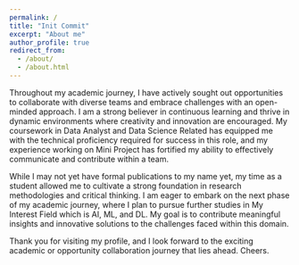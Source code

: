 ```yaml
---
permalink: /
title: "Init Commit"
excerpt: "About me"
author_profile: true
redirect_from: 
  - /about/
  - /about.html
---
```


Throughout my academic journey, I have actively sought out opportunities to collaborate with diverse teams and embrace challenges with an open-minded approach. I am a strong believer in continuous learning and thrive in dynamic environments where creativity and innovation are encouraged. My coursework in Data Analyst and Data Science Related has equipped me with the technical proficiency required for success in this role, and my experience working on Mini Project has fortified my ability to effectively communicate and contribute within a team.

While I may not yet have formal publications to my name yet, my time as a student allowed me to cultivate a strong foundation in research methodologies and critical thinking. I am eager to embark on the next phase of my academic journey, where I plan to pursue further studies in My Interest Field which is AI, ML, and DL. My goal is to contribute meaningful insights and innovative solutions to the challenges faced within this domain.

Thank you for visiting my profile, and I look forward to the exciting academic or opportunity collaboration journey that lies ahead. Cheers.